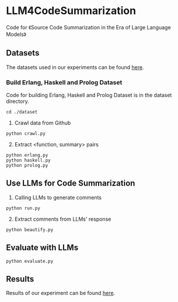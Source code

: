 # LLM4CodeSummarization
Code for 《Source Code Summarization in the Era of Large Language Models》

## Datasets

The datasets used in our experiments can be found [here](https://drive.google.com/drive/folders/1ge5S6pmQLdE2-zCNsg9WCZ1PNXMRpDI5?usp=sharing).

### Build Erlang, Haskell and Prolog Dataset
Code for building Erlang, Haskell and Prolog Dataset is in the dataset directory.
```
cd ./dataset
```

1. Crawl data from Github
```
python crawl.py
```

2. Extract <function, summary> pairs
```
python erlang.py
python haskell.py
python prolog.py
```

## Use LLMs for Code Summarization
1. Calling LLMs to generate comments
```
python run.py
```

2. Extract comments from LLMs' response
```
python beautify.py
```

## Evaluate with LLMs

```
python evaluate.py
```

## Results
Results of our experiment can be found [here](https://drive.google.com/drive/folders/1SJFyc40hJL0QJ9Rl3u8QYFfac7-bQT7w?usp=sharing).

